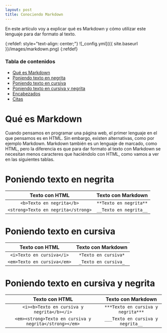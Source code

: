 ```yaml
---
layout: post
title: Conociendo Markdown
---
```


En este artículo voy a explicar qué es Markdown y cómo utilizar este lenguaje para dar formato al texto.

{:refdef: style="text-align: center;"}
![_config.yml]({{ site.baseurl }}/images/markdown.png)
{:refdef}

### Tabla de contenidos
- [Qué es Markdown](#qué-es-markdown)
- [Poniendo texto en negrita](#poniendo-texto-en-negrita)
- [Poniendo texto en cursiva](#poniendo-texto-en-cursiva)
- [Poniendo texto en cursiva y negrita](#poniendo-texto-en-cursiva-y-negrita)
- [Encabezados](#encabezados)
- [Citas](#citas)

# Qué es Markdown
Cuando pensamos en programar una página web, el primer lenguaje en el que pensamos es en HTML. Sin embargo, existen alternativas, como por ejemplo Markdown. Markdown también es un lenguaje de marcado, como HTML, pero la diferencia es que para dar formato al texto con Markdown se necesitan menos caracteres que haciéndolo con HTML, como vamos a ver en las siguientes tablas.

# Poniendo texto en negrita
|Texto con HTML|Texto con Markdown|
|:---:|:---:|
|`<b>Texto en negrita</b>`|`**Texto en negrita**`|
|`<strong>Texto en negrita</strong>`|`__Texto en negrita__`|

# Poniendo texto en cursiva
|Texto con HTML|Texto con Markdown|
|:---:|:---:|
|`<i>Texto en cursiva</i>`|`*Texto en cursiva*`|
|`<em>Texto en cursiva</em>`|`_Texto en cursiva_`|

# Poniendo texto en cursiva y negrita
|Texto con HTML|Texto con Markdown|
|:---:|:---:|
|`<i><b>Texto en cursiva y negrita</b></i>`|`***Texto en cursiva y negrita***`|
|`<em><strong>Texto en cursiva y negrita</strong></em>`|`___Texto en cursiva y negrita__`|
